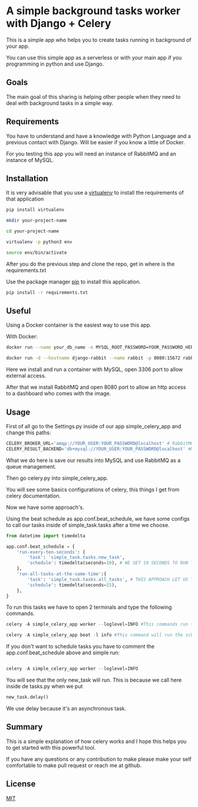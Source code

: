 # A simple background tasks worker with Django + Celery

This is a simple app who helps you to create tasks running in background of your app.

You can use this simple app as a serverless or with your main app if you programming in python and use Django.

## Goals

The main goal of this sharing is helping other people when they need to deal with background tasks in a simple way.

## Requirements

You have to understand and have a knowledge with Python Language and a previous contact with Django.
Will be easier if you know a little of Docker.

For you testing this app you will need an instance of RabbitMQ and an instance of MySQL.

## Installation

It is very advisable that you use a [virtualenv](https://pypi.org/project/virtualenv/) to install the requirements of that application
```bash
pip install virtualenv

mkdir your-project-name

cd your-project-name

virtualenv -p python3 env

source env/bin/activate
```
After you do the previous step and clone the repo, get in where is the requirements.txt

Use the package manager [pip](https://pip.pypa.io/en/stable/) to install this application.

```bash
pip install -r requirements.txt
```

## Useful

Using a Docker container is the easiest way to use this app.

With Docker:

```bash
docker run --name your_db_name -e MYSQL_ROOT_PASSWORD=YOUR_PASSWORD_HERE -p 3306:3306 -d mysql:5.7.34

docker run -d --hostname django-rabbit --name rabbit -p 8080:15672 rabbitmq:3-management
```

Here we install and run a container with MySQL, open 3306 port to allow external access.

After that we install RabbitMQ and open 8080 port to allow an http access to a dashboard who comes with the image.


## Usage

First of all go to the Settings.py inside of our app simple_celery_app and change this paths:

```python
CELERY_BROKER_URL='amqp://YOUR_USER:YOUR_PASSWORD@localhost' # RabbitMQ
CELERY_RESULT_BACKEND='db+mysql://YOUR_USER:YOUR_PASSWORD@localhost' #MYSQL
```

What we do here is save our results into MySQL and use RabbitMQ as a queue management.

Then go celery.py into simple_celery_app.

You will see some basics configurations of celery, this things I get from celery documentation.

Now we have some approach's.

Using the beat schedule as app.conf.beat_schedule, we have some configs to call our tasks inside of simple_task.tasks after a time we choose.

```python
from datetime import timedelta

app.conf.beat_schedule = {
    'run-every-ten-seconds': {
        'task': 'simple_task.tasks.new_task',
        'schedule': timedelta(seconds=10), # WE SET 10 SECONDS TO RUN THE TASK NAMED AS "NEW_TASK" INSIDE OF SIMPLE_TASK.TASKS
    },
    'run-all-tasks-at-the-same-time':{
        'task': 'simple_task.tasks.all_tasks', # THIS APPROACH LET US TO CALL ALL OF OUR TASKS IN ONE TASKS AND RUN THEY SIMULTANEITY
        'schedule': timedelta(seconds=15),
    },
}
```

To run this tasks we have to open 2 terminals and type the following commands.

```python
celery -A simple_celery_app worker --loglevel=INFO #This commands run the worker it self

celery -A simple_celery_app beat -l info #This command will run the schedule
```

If you don't want to schedule tasks you have to comment the app.conf.beat_schedule above and simple run:
```python

celery -A simple_celery_app worker --loglevel=INFO

```

You will see that the only new_task will run. This is because we call here inside de tasks.py when we put
```python
new_task.delay()
```
We use delay because it's an asynchronous task.


## Summary
This is a simple explanation of how celery works and I hope this helps you to get started with this powerful tool.

If you have any questions or any contribution to make please make your self comfortable to make pull request or reach me at github.

## License
[MIT](https://choosealicense.com/licenses/mit/)
